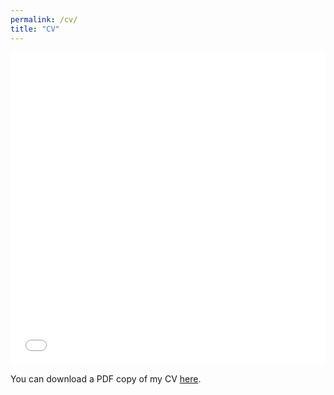 ```yaml
---
permalink: /cv/
title: "CV"
---
```





<iframe src="/files/CV/Mehdi-Khribch-CV.pdf" width="100%" height="500" frameborder="no" border="0" marginwidth="0" marginheight="0"></iframe>

You can download a PDF copy of my CV [here](/files/CV/Mehdi-Khribch-CV.pdf).